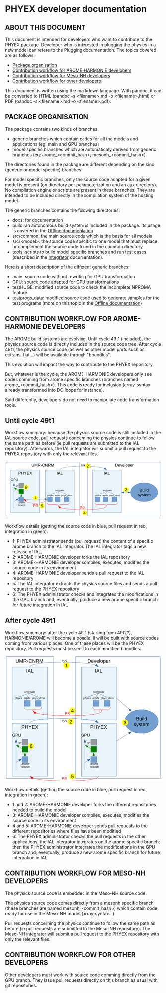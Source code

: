 # PHYEX developer documentation

## ABOUT THIS DOCUMENT

This document is intended for developers who want to contribute to the PHYEX package.
Developer who is interested in plugging the physics in a new model can refere to the Plugging documentation.
The topics covered are as follows:

  - [Package organisation](#package-organisation)
  - [Contribution workflow for AROME-HARMONIE developers](#contribution-workflow-for-arome-harmonie-developers)
  - [Contribution workflow for Méso-NH developers](#contribution-workflow-for-mesonh-developers)
  - [Contribution workflow for other developers](#contribution-workflow-for-other-developers)

This document is written using the markdown language. With pandoc, it can be converted to HTML (pandoc -s \<filename\>.md -o \<filename\>.html) or PDF (pandoc -s \<filename\>.md -o \<filename\>.pdf).

## PACKAGE ORGANISATION

The package contains two kinds of branches:

  - generic branches which contain codes for all the models and applications (eg: main and GPU branches)
  - model specific branches which are automaticaly derived from generic branches (eg: arome\_\<commit\_hash\>, mesonh\_\<commit\_hash\>)

The directories found in the package are different depending on the kind (generic or model specific) branches.

For model specific branches, only the source code adapted for a given model is present (on directory per parameterization and an aux directory). No compilation engine or scripts are present in these branches. They are intended to be included directly in the compilation system of the hosting model.

The generic branches contains the folowing directories:

  - docs: for documentation
  - build: an autonomous build system is included in the package. Its usage is covered in the [Offline documentation](./Offline.md)
  - src/common: the main source code which is the basis for all models
  - src/\<model\>: the source code specific to one model that must replace or complement the source code found in the common directory
  - tools: scripts to build model specific branches and run test cases (described in the [Integrator](./Integrator.md) documentation).

Here is a short description of the different generic branches:

  - main: source code without rewriting for GPU transformation
  - GPU: source code adapted for GPU transformations
  - testHUGE: modified source code to check the incomplete NPROMA feature
  - testprogs\_data: modified source code used to generate samples for the test programs (more on this topic in the [Offline documentation](./Offline.md))

## CONTRIBUTION WORKFLOW FOR AROME-HARMONIE DEVELOPERS

The AROME build systems are evolving.
Until cycle 49t1 (included), the physics source code is directly included in the source code tree.
After cycle 49t1, the physics source code (as well as other model parts such as ectrans, fiat...) will be available through "boundles".

This evolution will impact the way to contribute to the PHYEX repository.

But, whatever is the cycle, the AROME-HARMONIE developers only see codes comming from arome specific branches (branches named arome\_\<commit\_hash\>). This code is ready for inclusion (array-syntax already transformed into DO loops for instance).

Said differently, developers do not need to manipulate code transformation tools.

## Until cycle 49t1

Workflow summary: because the physics source code is still included in the IAL source code, pull requests concerning the physics continue to follow the same path as before (ie pull requests are submitted to the IAL repository). Afterwards, the IAL integrator will submit a pull request to the PHYEX repository with only the relevant files.

![](./AROMEworkflow1.svg)

Workflow details (getting the source code in blue, pull request in red, integration in green):

  - 1: PHYEX administrator sends (pull request) the content of a specific arome branch to the IAL Integrator. The IAL integrator tags a new release of IAL.
  - 2: AROME-HARMONIE developer forks the IAL repository
  - 3: AROME-HARMONIE developer compiles, executes, modifies the source code in its environment
  - 4: AROME-HARMONIE developer sends a pull request to the IAL repository
  - 5: The IAL integrator extracts the physics source files and sends a pull request to the PHYEX repository
  - 6: The PHYEX administrator checks and integrates the modifications in the GPU branch and, eventually, produce a new arome specific branch for future integration in IAL

## After cycle 49t1

Workflow summary: after the cycle 49t1 (starting from 49t2?), HARMONIE/AROME will become a boudle. Il will be built with source codes coming from various places. One of these places will be the PHYEX repository. Pull requests must be send to each modified boundles.

![](./AROMEworkflow2.svg)

Workflow details (getting the source code in blue, pull request in red, integration in green):

  - 1 and 2: AROME-HARMONIE developer forks the different repositories needed to build the model
  - 3: AROME-HARMONIE developer compiles, executes, modifies the source code in its environment
  - 4 and 5: AROME-HARMONIE developer sends pull requests to the different repositories where files have been modified
  - 6: The PHYEX administrator checks the pull requests in the other applications, the IAL integrator integrates on the arome specific branch; then the PHYEX administrator integrates the modifications in the GPU branch and, eventually, produce a new arome specific branch for future integration in IAL


## CONTRIBUTION WORKFLOW FOR MESO-NH DEVELOPERS

The physics source code is embedded in the Méso-NH source code.

The physics source code comes directly from a mesonh specific branch (these branches are named mesonh\_\<commit\_hash\>) which contain code ready for use in the Méso-NH model (array-syntax...).

Pull requests concerning the physics continue to follow the same path as before (ie pull requests are submitted to the Meso-NH repository). The Meso-NH integrator will submit a pull request to the PHYEX repository with only the relevant files.

## CONTRIBUTION WORKFLOW FOR OTHER DEVELOPERS

Other developers must work with source code comming directly from the GPU branch. They issue pull requests directly on this branch as usual with git repositories.
